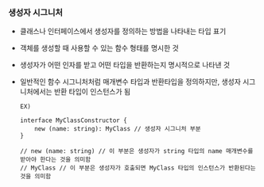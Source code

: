 ### 생성자 시그니처
- 클래스나 인터페이스에서 생성자를 정의하는 방법을 나타내는 타입 표기
- 객체를 생성할 때 사용할 수 있는 함수 형태를 명시한 것
- 생성자가 어떤 인자를 받고 어떤 타입을 반환하는지 명시적으로 나타낸 것
- 일반적인 함수 시그니처처럼 매개변수 타입과 반환타입을 정의하지만, 생성자 시그니처에서는 반환 타입이 인스턴스가 됨

    ~~~
    EX)
  
    interface MyClassConstructor {
        new (name: string): MyClass // 생성자 시그니처 부분
    }
    
    // new (name: string) // 이 부분은 생성자가 string 타입의 name 매개변수를 받아야 한다는 것을 의미함
    // MyClass // 이 부분은 생성자가 호출되면 MyClass 타입의 인스턴스가 반환된다는 것을 의미함
    ~~~